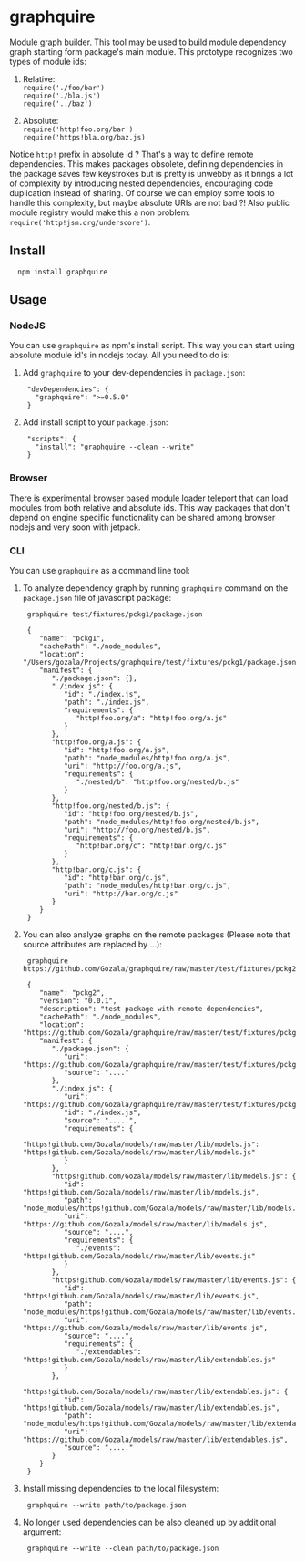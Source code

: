 # graphquire #

Module graph builder. This tool may be used to build module dependency graph
starting form package's main module. This prototype recognizes two types of
module ids:

  1. Relative:  
     `require('./foo/bar')`  
     `require('./bla.js')`  
     `require('../baz')`

  2. Absolute:  
     `require('http!foo.org/bar')`  
     `require('https!bla.org/baz.js)`

Notice `http!` prefix in absolute id ? That's a way to define remote
dependencies. This makes packages obsolete, defining dependencies in the package
saves few keystrokes but is pretty is unwebby as it brings a lot of complexity
by introducing nested dependencies, encouraging code duplication instead of
sharing. Of course we can employ some tools to handle this complexity, but
maybe absolute URIs are not bad ?! Also public module registry would make this
a non problem: `require('http!jsm.org/underscore')`.


## Install ##

      npm install graphquire

## Usage ##

### NodeJS ##

You can use `graphquire` as npm's install script. This way you can start using
absolute module id's in nodejs today. All you need to do is:

1. Add `graphquire` to your dev-dependencies in `package.json`:

        "devDependencies": {
          "graphquire": ">=0.5.0"
        }

2. Add install script to your `package.json`:

        "scripts": {
          "install": "graphquire --clean --write"
        }

### Browser ###

There is experimental browser based module loader
[teleport](https://github.com/Gozala/teleport/blob/experimental/npm-1.x.x/teleport.js)
that can load modules from both relative and absolute ids. This way packages
that don't depend on engine specific functionality can be shared among browser
nodejs and very soon with jetpack.

### CLI ###

You can use `graphquire` as a command line tool:

1. To analyze dependency graph by running `graphquire` command on the
`package.json` file of javascript package:

        graphquire test/fixtures/pckg1/package.json

        {
           "name": "pckg1",
           "cachePath": "./node_modules",
           "location": "/Users/gozala/Projects/graphquire/test/fixtures/pckg1/package.json",
           "manifest": {
              "./package.json": {},
              "./index.js": {
                 "id": "./index.js",
                 "path": "./index.js",
                 "requirements": {
                    "http!foo.org/a": "http!foo.org/a.js"
                 }
              },
              "http!foo.org/a.js": {
                 "id": "http!foo.org/a.js",
                 "path": "node_modules/http!foo.org/a.js",
                 "uri": "http://foo.org/a.js",
                 "requirements": {
                    "./nested/b": "http!foo.org/nested/b.js"
                 }
              },
              "http!foo.org/nested/b.js": {
                 "id": "http!foo.org/nested/b.js",
                 "path": "node_modules/http!foo.org/nested/b.js",
                 "uri": "http://foo.org/nested/b.js",
                 "requirements": {
                    "http!bar.org/c": "http!bar.org/c.js"
                 }
              },
              "http!bar.org/c.js": {
                 "id": "http!bar.org/c.js",
                 "path": "node_modules/http!bar.org/c.js",
                 "uri": "http://bar.org/c.js"
              }
           }
        }


2. You can also analyze graphs on the remote packages (Please note that source
   attributes are replaced by ...):

        graphquire https://github.com/Gozala/graphquire/raw/master/test/fixtures/pckg2/package.json

        {
           "name": "pckg2",
           "version": "0.0.1",
           "description": "test package with remote dependencies",
           "cachePath": "./node_modules",
           "location": "https://github.com/Gozala/graphquire/raw/master/test/fixtures/pckg2/package.json",
           "manifest": {
              "./package.json": {
                 "uri": "https://github.com/Gozala/graphquire/raw/master/test/fixtures/pckg2/package.json",
                 "source": "...."
              },
              "./index.js": {
                 "uri": "https://github.com/Gozala/graphquire/raw/master/test/fixtures/pckg2/index.js",
                 "id": "./index.js",
                 "source": ".....",
                 "requirements": {
                    "https!github.com/Gozala/models/raw/master/lib/models.js": "https!github.com/Gozala/models/raw/master/lib/models.js"
                 }
              },
              "https!github.com/Gozala/models/raw/master/lib/models.js": {
                 "id": "https!github.com/Gozala/models/raw/master/lib/models.js",
                 "path": "node_modules/https!github.com/Gozala/models/raw/master/lib/models.js",
                 "uri": "https://github.com/Gozala/models/raw/master/lib/models.js",
                 "source": "....",
                 "requirements": {
                    "./events": "https!github.com/Gozala/models/raw/master/lib/events.js"
                 }
              },
              "https!github.com/Gozala/models/raw/master/lib/events.js": {
                 "id": "https!github.com/Gozala/models/raw/master/lib/events.js",
                 "path": "node_modules/https!github.com/Gozala/models/raw/master/lib/events.js",
                 "uri": "https://github.com/Gozala/models/raw/master/lib/events.js",
                 "source": "....",
                 "requirements": {
                    "./extendables": "https!github.com/Gozala/models/raw/master/lib/extendables.js"
                 }
              },
              "https!github.com/Gozala/models/raw/master/lib/extendables.js": {
                 "id": "https!github.com/Gozala/models/raw/master/lib/extendables.js",
                 "path": "node_modules/https!github.com/Gozala/models/raw/master/lib/extendables.js",
                 "uri": "https://github.com/Gozala/models/raw/master/lib/extendables.js",
                 "source": "....."
              }
           }
        }


3. Install missing dependencies to the local filesystem:

        graphquire --write path/to/package.json

4. No longer used dependencies can be also cleaned up by additional argument:

        graphquire --write --clean path/to/package.json
